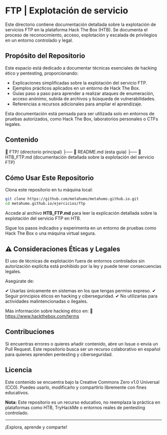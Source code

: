 # FTP | Explotación de servicio

Este directorio contiene documentación detallada sobre la explotación de servicios FTP en la plataforma Hack The Box (HTB). Se documenta el proceso de reconocimiento, acceso, explotación y escalada de privilegios en un entorno controlado y legal.

## Propósito del Repositorio

Este espacio está dedicado a documentar técnicas esenciales de hacking ético y pentesting, proporcionando:

- Explicaciones simplificadas sobre la explotación del servicio FTP.
- Ejemplos prácticos aplicados en un entorno de Hack The Box.
- Guías paso a paso para aprender a realizar ataques de enumeración, acceso anónimo, subida de archivos y búsqueda de vulnerabilidades.
- Referencias a recursos adicionales para ampliar el aprendizaje.

Esta documentación está pensada para ser utilizada solo en entornos de pruebas autorizados, como Hack The Box, laboratorios personales o CTFs legales.

## Contenido

📁 FTP/ (directorio principal)
├── 📄 README.md (esta guía)
├── 📄 HTB_FTP.md (documentación detallada sobre la explotación del servicio FTP)

## Cómo Usar Este Repositorio

Clona este repositorio en tu máquina local:

```bash
git clone https://github.com/metahumo/metahumo.github.io.git
cd metahumo.github.io/ejercicios/ftp
```

Accede al archivo **HTB_FTP.md** para leer la explicación detallada sobre la explotación del servicio FTP en HTB.

Sigue los pasos indicados y experimenta en un entorno de pruebas como Hack The Box o una máquina virtual segura.

## ⚠️ Consideraciones Éticas y Legales

El uso de técnicas de explotación fuera de entornos controlados sin autorización explícita está prohibido por la ley y puede tener consecuencias legales.

Asegúrate de:

✔ Usarlas únicamente en sistemas en los que tengas permiso expreso.
✔ Seguir principios éticos en hacking y ciberseguridad.
✔ No utilizarlas para actividades malintencionadas o ilegales.

Más información sobre hacking ético en:
🔗 https://www.hackthebox.com/terms

## Contribuciones

Si encuentras errores o quieres añadir contenido, abre un Issue o envía un Pull Request. Este repositorio busca ser un recurso colaborativo en español para quienes aprenden pentesting y ciberseguridad.

## Licencia

Este contenido se encuentra bajo la Creative Commons Zero v1.0 Universal (CC0). Puedes usarlo, modificarlo y compartirlo libremente con fines educativos.

**Nota:** Este repositorio es un recurso educativo, no reemplaza la práctica en plataformas como HTB, TryHackMe o entornos reales de pentesting controlado.

---

¡Explora, aprende y comparte!

